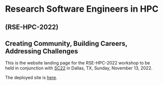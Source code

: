 # Research Software Engineers in HPC
## (RSE-HPC-2022)
## Creating Community, Building Careers, Addressing Challenges

This is the website landing page for the RSE-HPC-2022 workshop to be
held in conjunction with [SC22](https://sc22.supercomputing.org)
in Dallas, TX, Sunday, November 13, 2022.

The deployed site is [here](https://us-rse.org/rse-hpc-2022/).
